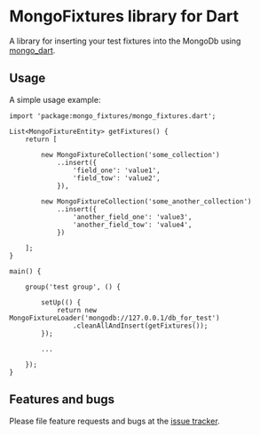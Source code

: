 # MongoFixtures library for Dart

A library for inserting your test fixtures into the MongoDb using [mongo_dart](https://pub.dartlang.org/packages/mongo_dart).

## Usage

A simple usage example:

    import 'package:mongo_fixtures/mongo_fixtures.dart';

    List<MongoFixtureEntity> getFixtures() {
        return [

            new MongoFixtureCollection('some_collection')
                ..insert({
                    'field_one': 'value1',
                    'field_tow': 'value2',
                }),

            new MongoFixtureCollection('some_another_collection')
                ..insert({
                    'another_field_one': 'value3',
                    'another_field_tow': 'value4',
                })

        ];
    }

    main() {

        group('test group', () {

            setUp(() {
                return new MongoFixtureLoader('mongodb://127.0.0.1/db_for_test')
                    .cleanAllAndInsert(getFixtures());
            });

            ...

        });
    }

## Features and bugs

Please file feature requests and bugs at the [issue tracker](https://github.com/vshushkov/mongo_fixtures/issues).
